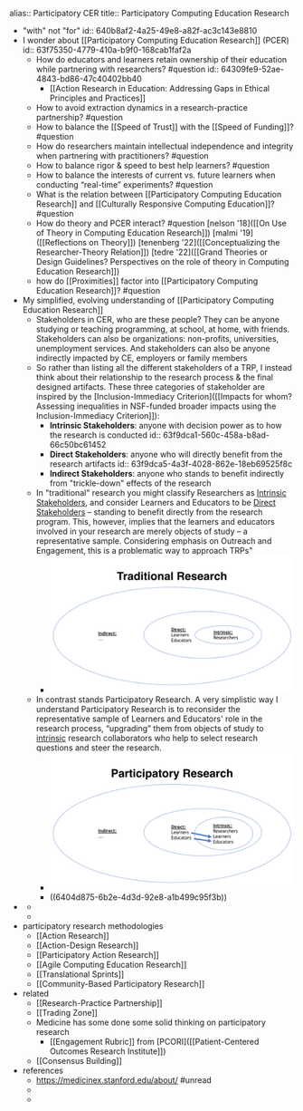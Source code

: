 alias:: Participatory CER
title:: Participatory Computing Education Research

- "with" not "for"
  id:: 640b8af2-4a25-49e8-a82f-ac3c143e8810
- I wonder about [[Participatory Computing Education Research]] (PCER)
  id:: 63f75350-4779-410a-b9f0-168cab1faf2a
	- How do educators and learners retain ownership of their education while partnering with researchers? #question
	  id:: 64309fe9-52ae-4843-bd86-47c40402bb40
		- [[Action Research in Education: Addressing Gaps in Ethical Principles and Practices]]
	- How to avoid extraction dynamics in a research-practice partnership? #question
	- How to balance the [[Speed of Trust]] with the [[Speed of Funding]]? #question
	- How do researchers maintain intellectual independence and integrity when partnering with practitioners? #question
	- How to balance rigor & speed to best help learners? #question
	- How to balance the interests of current vs. future learners when conducting “real-time” experiments? #question
	- What is the relation between [[Participatory Computing Education Research]] and [[Culturally Responsive Computing Education]]? #question
	- How do theory and PCER interact? #question [nelson '18]([[On Use of Theory in Computing Education Research]]) [malmi '19]([[Reflections on Theory]]) [tenenberg '22]([[Conceptualizing the Researcher-Theory Relation]])   [tedre '22]([[Grand Theories or Design Guidelines? Perspectives on the role of theory in Computing Education Research]])
	- how do [[Proximities]] factor into [[Participatory Computing Education Research]]? #question
- My simplified, evolving understanding of [[Participatory Computing Education Research]]
	- Stakeholders in CER, who are these people? They can be anyone studying or teaching programming, at school, at home, with friends.  Stakeholders can also be organizations: non-profits, universities, unemployment services.  And stakeholders can also be anyone indirectly impacted by CE, employers or family members
	- So rather than listing all the different stakeholders of a TRP, I instead think about their relationship to the research process & the final designed artifacts.  These three categories of stakeholder are inspired by the [Inclusion-Immediacy Criterion]([[Impacts for whom? Assessing inequalities in NSF-funded broader impacts using the Inclusion-Immediacy Criterion]]):
		- **Intrinsic Stakeholders**: anyone with decision power as to how the research is conducted
		  id:: 63f9dca1-560c-458a-b8ad-66c50bc61452
		- **Direct Stakeholders**: anyone who will directly benefit from the research artifacts
		  id:: 63f9dca5-4a3f-4028-862e-18eb69525f8c
		- **Indirect Stakeholders**: anyone who stands to benefit indirectly from "trickle-down" effects of the research
	- In "traditional" research you might classify Researchers as [Intrinsic Stakeholders](((63f9dca1-560c-458a-b8ad-66c50bc61452))), and consider Learners and Educators to be [Direct Stakeholders](((63f9dca5-4a3f-4028-862e-18eb69525f8c))) – standing to benefit directly from the research program. This, however, implies that the learners and educators involved in your research are merely objects of study – a representative sample.  Considering  emphasis on Outreach and Engagement, this is a problematic way to approach TRPs"
		- ![traditional research stakeholders](../assets/sigcse_presentation_tcer_-_beat.044_1677259672770_0.jpg)
	- In contrast stands Participatory Research. A very simplistic way I understand Participatory Research is to reconsider the representative sample of Learners and Educators' role in the research process, “upgrading” them from objects of study to [intrinsic](((63f9dca1-560c-458a-b8ad-66c50bc61452))) research collaborators who help to select research questions and steer the research.
		- ![participatory research stakeholders](../assets/sigcse_presentation_tcer_-_beat.045_1677259748234_0.jpg)
		- ((6404d875-6b2e-4d3d-92e8-a1b499c95f3b))
-
	-
	-
- participatory research methodologies
	- [[Action Research]]
	- [[Action-Design Research]]
	- [[Participatory Action Research]]
	- [[Agile Computing Education Research]]
	- [[Translational Sprints]]
	- [[Community-Based Participatory Research]]
- related
	- [[Research-Practice Partnership]]
	- [[Trading Zone]]
	- Medicine has some done some solid thinking on participatory research
		- [[Engagement Rubric]] from [PCORI]([[Patient-Centered Outcomes Research Institute]])
	- [[Consensus Building]]
- references
	- https://medicinex.stanford.edu/about/ #unread
	-
	-